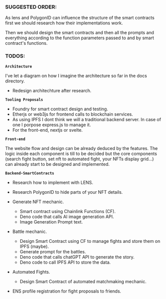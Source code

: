 ### **SUGGESTED ORDER:**

As lens and PolygonID can influence the structure of the smart contracts first we should research how their implementations work.

Then we should design the smart contracts and then all the prompts and everything according to the function parameters passed to and by smart contract's functions.

### **TODOS:**

**`Architecture`**

I've let a diagram on how I imagine the architecture so far in the docs directory.

- Redesign architechture after research.

**`Tooling Proposals`**

- Foundry for smart contract design and testing.
- Etherjs or web3js for frontend calls to blockchain services.
- As using IPFS I dont think we will a traditional backend server. In case of one I porpose express.js to manage it.
- For the front-end, nextjs or svelte.

**`Front-end`**

The website flow and design can be already deduced by the features. The logic inside each component is till to be decided but the core components (search fight button, set nft to automated fight, your NFTs display grid...) can already start to be designed and implemented.

**`Backend-SmartContracts`**

- Research how to implement with LENS.

- Research PolygonID to hide parts of your NFT details.

- Generate NFT mechanic.
    - Smart contract using Chainlink Functions (CF).
    - Deno code that calls AI image generation API.
    - Image Generation Prompt text.

- Battle mechanic.
    - Design Smart Contract using CF to manage fights and store them on IPFS (maybe).
    - Generate prompt for the battles.
    - Deno code that calls chatGPT API to generate the story.
    - Deno code to call IPFS API to store the data.

- Automated Fights.
    - Design Smart Contract of automated matchmaking mechanic.

- ENS profile registration for fight proposals to friends.
